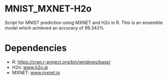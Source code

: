 # MNIST_MXNET-H2o
Script for MNIST prediction using MXNET and H2o in R. 
This is an ensemble model which achieved an accuracy of 99.343%

# Dependencies
- R: https://cran.r-project.org/bin/windows/base/
- H2o: www.h2o.ai
- MXNET: www.mxnet.io

